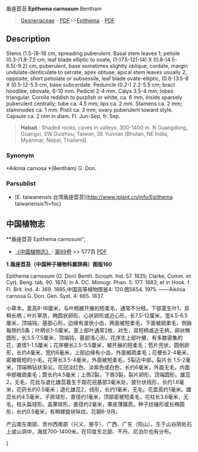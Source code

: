 盾座苣苔 **Epithema carnosum** Bentham

> [Gesneriaceae](http://www.iplant.cn/info/Gesneriaceae?t=foc) - [PDF](http://www.iplant.cn/foc/pdf/Gesneriaceae.pdf)>>[Epithema](http://www.iplant.cn/info/Epithema?t=foc) - [PDF](http://www.iplant.cn/foc/pdf/Epithema.pdf)

## Description

Stems (1.5-)8-16 cm, spreading puberulent. Basal stem leaves 1; petiole (0.3-)1.8-7.5 cm; leaf blade elliptic to ovate, (1-)7.5-12(-14) X (0.8-)4.5-6.5(-9.2) cm, puberulent, base sometimes slightly oblique, cordate, margin undulate-denticulate to serrate, apex obtuse; apical stem leaves usually 2, opposite, short petiolate or subsessile, leaf blade ovate-elliptic, (0.8-)3.5-8 X (0.5-)2-5.5 cm, base subcordate. Peduncle (0.2-) 2.2-5.5 cm; bract hoodlike, obovate, 6-10 mm. Pedicel 2-4 mm. Calyx 3.5-4 mm; lobes triangular. Corolla reddish to purplish or white, ca. 6 mm, inside sparsely puberulent centrally; tube ca. 4.5 mm; lips ca. 2 mm. Stamens ca. 2 mm; staminodes ca. 1 mm. Pistil ca. 3 mm; ovary puberulent toward style. Capsule ca. 2 mm in diam. Fl. Jun-Sep, fr. Sep.


> **Habait** : 
> Shaded rocks, caves in valleys; 300-1400 m. N Guangdong, Guangxi, SW Guizhou, Taiwan, SE Yunnan [Bhutan, NE India, Myanmar, Nepal, Thailand].

### Synonym
*Aikinia carnosa *(Bentham) G. Don.



### Parsublist

* [E.  taiwanensis  台湾盾座苣苔](http://www.iplant.cn/info/Epithema taiwanensis?t=foc)

## 中国植物志



**盾座苣苔 Epithema carnosum",



* [《中国植物志》](http://www.iplant.cn/frps)- [第69卷](http://www.iplant.cn/frps/vol/69) >> 577页 [PDF](http://www.iplant.cn/frps/pdf/69/577.pdf)


**1.盾座苣苔（中国种子植物科属辞典）图版160**

Epithema carnosum (G. Don) Benth. Scroph. Ind. 57. 1835; Clarke, Comm. et Cyrt. Beng. tab. 90. 1874; in A. DC. Monogr. Phan. 5: 177. 1883; et in Hook. f. Fl. Brit. Ind. 4: 369. 1885;中国高等植物图鉴4: 120.图5654. 1975. ——Aikinia carnosa G. Don. Gen. Syst. 4: 665. 1837.

小草本。茎高8-16厘米，与叶柄被开展的短柔毛，通常不分枝。下部茎生叶1，具稍长柄；叶片草质，椭圆状卵形、心状卵形或近心形，长7.5-12厘米，宽4.5-6.5厘米，顶端钝，基部心形，边缘有波状小齿，两面被短柔毛，下面被疏柔毛，侧脉每侧约5条；叶柄长1-5厘米。茎上部叶通常2枚，对生，具短柄或近无柄，卵状椭圆形，长3.5-7.5厘米，顶端钝，基部浅心形。花序生上部叶腋，有多数密集的花，直径1-1.5厘米；花序梗长2.5-5.5厘米，被开展的短柔毛；苞片兜状，圆倒卵形，长约4毫米，宽约6毫米，上部边缘有小齿，外面被疏柔毛；花梗长2-4毫米，密被极短的小毛。花萼长3.5-4毫米，外面被短柔毛，5裂近中部，裂片长 1.5-2毫米，顶端稍钻状渐尖。花冠淡红色、淡紫色或白色，长约6毫米，外面无毛，内面中部被疏柔毛；筒长约4.5毫米；上唇2裂，下唇3裂，裂片卵形，顶端圆形。雄蕊2，无毛，花丝与退化雄蕊着生于距花冠基部3毫米处，披针状线形，长约1.6毫米，花药长约0.5毫米；退化雄蕊2，线形，长约1毫米，无毛。花盘高约1毫米。雌蕊长约4.5毫米，子房球形，直径约1毫米，顶部密被短柔毛，花柱长3.6毫米，无毛，柱头扁球形。盖果球形，直径约2毫米，果皮薄膜质。种子纺锤形或长椭圆形，长约0.5毫米，有稍螺旋状纵纹。花期6-9月。

产云南东南部、贵州西南部（兴义、册亨）、广西、广东（阳山）。生于山谷阴处石上或山洞中，海拔700-1400米。在印度东北部、不丹、尼泊尔也有分布。



}
